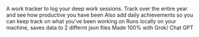 A work tracker to log your deep work sessions.
Track over the entire year and see how productive you have been
Also add daily achievements so you can keep track on what you've been working on
Runs locally on your machine, saves data to 2 differnt json files 
Made 100% with Grok/ Chat GPT
